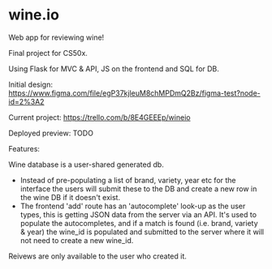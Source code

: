 # wine.io

Web app for reviewing wine!

Final project for CS50x.

Using Flask for MVC & API, JS on the frontend and SQL for DB.

Initial design: https://www.figma.com/file/egP37kjleuM8chMPDmQ2Bz/figma-test?node-id=2%3A2

Current project: https://trello.com/b/8E4GEEEp/wineio

Deployed preview: TODO

Features:

Wine database is a user-shared generated db.
* Instead of pre-populating a list of brand, variety, year etc for the interface the users will submit these to the DB and create a new row in the wine DB if it doesn't exist.
* The frontend 'add' route has an 'autocomplete' look-up as the user types, this is getting JSON data from the server via an API. It's used to populate the autocompletes, and if a match is found (i.e. brand, variety & year) the wine_id is populated and submitted to the server where it will not need to create a new wine_id.

Reivews are only available to the user who created it.
